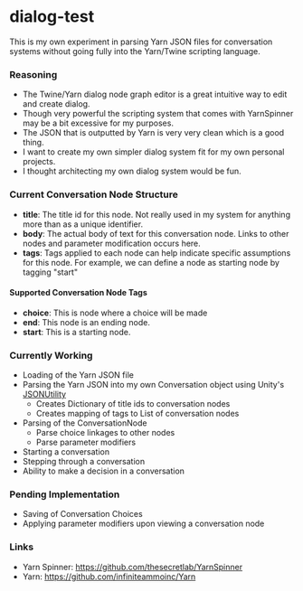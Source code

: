 # dialog-test
This is my own experiment in parsing Yarn JSON files for conversation systems without going fully into the Yarn/Twine scripting language.

### Reasoning
- The Twine/Yarn dialog node graph editor is a great intuitive way to edit and create dialog.
- Though very powerful the scripting system that comes with YarnSpinner may be a bit excessive for my purposes.
- The JSON that is outputted by Yarn is very very clean which is a good thing.
- I want to create my own simpler dialog system fit for my own personal projects.
- I thought architecting my own dialog system would be fun.

### Current Conversation Node Structure
- **title**: The title id for this node. Not really used in my system for anything more than as a unique identifier.
- **body**: The actual body of text for this conversation node. Links to other nodes and parameter modification occurs here.
- **tags**: Tags applied to each node can help indicate specific assumptions for this node. For example, we can define a node as starting node by tagging "start"

#### Supported Conversation Node Tags
- **choice**: This is node where a choice will be made
- **end**: This node is an ending node.
- **start**: This is a starting node.
 
### Currently Working
- Loading of the Yarn JSON file
- Parsing the Yarn JSON into my own Conversation object using Unity's [JSONUtility](https://docs.unity3d.com/ScriptReference/JsonUtility.html)
  - Creates Dictionary of title ids to conversation nodes
  - Creates mapping of tags to List of conversation nodes
- Parsing of the ConversationNode
  - Parse choice linkages to other nodes
  - Parse parameter modifiers
- Starting a conversation
- Stepping through a conversation
- Ability to make a decision in a conversation

### Pending Implementation
- Saving of Conversation Choices
- Applying parameter modifiers upon viewing a conversation node


### Links
- Yarn Spinner: https://github.com/thesecretlab/YarnSpinner
- Yarn: https://github.com/infiniteammoinc/Yarn
